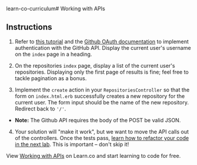 learn-co-curriculum# Working with APIs

## Instructions

1. Refer to [this tutorial](https://github.com/learn-co-curriculum/web-auth-readme) and the [Github OAuth documentation](https://developer.github.com/v3/oauth/) to implement authentication with the GitHub API. Display the current user's username on the `index` page in a heading.

2. On the repositories `index` page, display a list of the current user's repositories. Displaying only the first page of results is fine; feel free to tackle pagination as a bonus.

3. Implement the `create` action in your `RepositoriesController` so that the form on `index.html.erb` successfully creates a new repository for the current user. The form input should be the name of the new repository. Redirect back to `'/'`. 
  * **Note:** The Github API requires the body of the POST be valid JSON.

4. Your solution will "make it work", but we want to move the API calls out of the controllers. Once the tests pass, [learn how to refactor your code in the next lab](https://github.com/learn-co-curriculum/rails-refactoring-apis). This is important – don't skip it!
<p data-visibility='hidden'>View <a href='https://learn.co/lessons/rails-github-api' title='Working with APIs'>Working with APIs</a> on Learn.co and start learning to code for free.</p>
